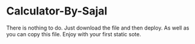 # Calculator-By-Sajal


There is nothing to do. Just download the file and then deploy. As well as you can copy this file. Enjoy with your first static sote.
